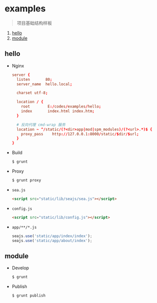 # examples

  > 项目基础结构样板


1. [hello](#hello)
2. [module](#hello)


## hello

- Nginx

    ```conf
    server {
      listen       80;
      server_name  hello.local;

      charset utf-8;

      location / {
        root        E:/codes/examples/hello;
        index       index.html index.htm;
      }

      # 反向代理 cmd-wrap 服务
      location ~ ^/static/(?<dir>app|mod|spm_modules)/(?<url>.*)$ {
        proxy_pass    http://127.0.0.1:8000/static/$dir/$url;
      }
    }
    ```

- Build

    ```bash
    $ grunt
    ```

- Proxy

    ```bash
    $ grunt proxy
    ```

- `sea.js`

    ```html
    <script src="static/lib/seajs/sea.js"></script>
    ```

- `config.js`

    ```html
    <script src="static/lib/config.js"></script>
    ```

- `app/**/*.js`

    ```javascript
    seajs.use('static/app/index/index');
    seajs.use('static/app/about/index');
    ```


## module

- Develop

    ```bash
    $ grunt
    ```

- Publish

    ```bash
    $ grunt publish
    ```
